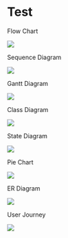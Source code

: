 # Test

Flow Chart

![](https://kroki.io/mermaid/svg/eNpVjLEOwiAURXe-4o068AMOJpZqlyY6dCMML-a1j5gCARJjxH-XMuldzzlXLBEDw9QLqDtpxdGmvGIyIOWxDJRh9Y5eBbrd4CGxD8G6Zd_0bnNAvcfNIshs3ePTiGr11VGBXo8Ysg_mB0xPX-Cs7Y3r9x_gSLW56BkPM8o7RlAYjfgCTzcxow)

Sequence Diagram

![](https://kroki.io/mermaid/svg/eNptzE0KgzAQhuF9TvG51lzAhUXoonqLIXw1gZjQVJHevvnZOquBed5RX35OBsOnky3JrpBn9s5QT1O_RhtGvOh9RNkH2HhBEvGL5-PONmUkFAFLSdjZZDnpLHVN8lvX4gFLDSrOVXerF7xJjy1Rjk79AT0lNy4)

Gantt Diagram

![](https://kroki.io/mermaid/svg/eNp9zUsKwjAQgOG9p5gDTCEvq3QnvYDgCQYzihATaYPndxqrxCycTTLh-8mVYs4bgJnP-ZYinN6nvIzp_gic2cPgU2QEGc-zRjBKu07pTvX4ve6lOEj6ZFhnoLJiqUxV7RCsF36kiULgAHrRn2zRFoEumaf1P_2jTavdP21bva20bbVrdV9pV_QLSWhO-g)

Class Diagram

![](https://kroki.io/mermaid/svg/eNptj70KwkAQhHufYktF8gJiI8aAhZWdjWwuy7nkfvDuQsCfdzcXciEat9r5lhlmhULvc0bpUC-gm51hjQq2ryyDvBH1DBbsbzN4odLhlG5gzSYASvqh5-DYSJBkKnKTWzT4E-puXa6-ucZAAxOxbt_r2WsYA0vCem-VdYn7lvXg6tS9QVEP8j2Jit-kqCw29vygoymIQqICzQHDH2__9NijtFYB-2vLqkrMNWb0fQBdfWLE)

State Diagram

![](https://kroki.io/mermaid/svg/eNrjKi5JLEl1yUxML0rM5VIAgmitWAVdXTuF4JLMnBywCJgFFgPKoYn45pdl5qWDBSFMNL1Igs5FicUZYEEwC24gAD0fIy8)

Pie Chart

![](https://kroki.io/mermaid/svg/eNrjKshMVSjJLMlJVQhILSlWSEzJLyhJTVFIqlQoy88pzStJTS0q5lIAAiWX_PRiJQUrBWMLM4iAc2IJWMDCFMIPgvINTbkAopUXwg)

ER Diagram

![](https://kroki.io/mermaid/svg/eNptjssOgjAQRfd-RdN9-QB2hDaGRKwpj4RlLaM2qWCqsqH-u5VHFHV2M3Pm3AFLtTxaeV4hX3GR5TxlAj1cELgeUbZJSiYqElEqWJahEJ3kdYk6R0jbIy6ob0J0MVLBfyTZljyJmYew0XJvAB1aiwf0J-jLakGB7ibv7Hkx7s2otgM7EuPoc0-SnKUe0o0y93oS7QSnRZyTOMrZmotqvpjmg7O5Sd0s8MVvsxe3tgYLtQ_AqyfebmGA)

User Journey

![](https://kroki.io/mermaid/svg/eNpVzDEOgzAMheGdU7wDsKCqS1aQOmXqCaxiFZc2rhIjlNsXUgFi_Z_9vXSKgXMFmNib4TNmjaOEJ3pac-KHiQbcFKZlWyLgaWQYk8PVwXNpy8n0TUYSk8Nlz93_zaFZU42W7OwO-tmBXuewEYd8FyvLxv4AAWo1wQ)

